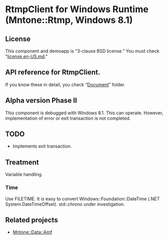 # RtmpClient for Windows Runtime (Mntone::Rtmp, Windows 8.1)

## License
This component and demoapp is “3-clause BSD license.”
You must check “[license.en-US.md](./license.en-US.md).”

## API reference for RtmpClient.
If you know these in detail, you check “[Document](./Document/)” folder.

## Alpha version Phase II
This component is debugged with Windows 8.1. This can operate. However, implementation of error or exit transaction is not completed.

## TODO
- Implements exit transaction.

## Treatment
Variable handling.

### Time
Use FILETIME. It is easy to convert Windows::Foundation::DateTime (.NET System.DateTimeOffset). std::chrono under investigation.

## Related projects
- [Mntone::Data::Amf](//github.com/mntone/Data.Amf)
